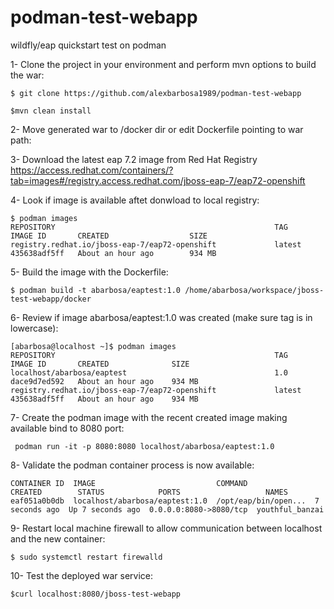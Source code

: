 # podman-test-webapp
wildfly/eap quickstart test on podman

1- Clone the project in your environment and perform mvn options to build the war:

~~~
$ git clone https://github.com/alexbarbosa1989/podman-test-webapp

$mvn clean install
~~~

2- Move generated war to /docker dir or edit Dockerfile pointing to war path:

3- Download the latest eap 7.2 image from Red Hat Registry https://access.redhat.com/containers/?tab=images#/registry.access.redhat.com/jboss-eap-7/eap72-openshift

4- Look if image is available aftet donwload to local registry:

~~~
$ podman images
REPOSITORY                                                 TAG      IMAGE ID       CREATED                  SIZE
registry.redhat.io/jboss-eap-7/eap72-openshift             latest   435638adf5ff   About an hour ago        934 MB
~~~

5- Build the image with the Dockerfile:

~~~
$ podman build -t abarbosa/eaptest:1.0 /home/abarbosa/workspace/jboss-test-webapp/docker
~~~

6- Review if image abarbosa/eaptest:1.0 was created (make sure tag is in lowercase):

~~~
[abarbosa@localhost ~]$ podman images
REPOSITORY                                                 TAG      IMAGE ID       CREATED              SIZE
localhost/abarbosa/eaptest                                 1.0      dace9d7ed592   About an hour ago    934 MB
registry.redhat.io/jboss-eap-7/eap72-openshift             latest   435638adf5ff   About an hour ago    934 MB
~~~

7- Create the podman image with the recent created image making available bind to 8080 port:

~~~
 podman run -it -p 8080:8080 localhost/abarbosa/eaptest:1.0
~~~

8- Validate the podman container process is now available:

~~~
CONTAINER ID  IMAGE                           COMMAND               CREATED        STATUS            PORTS                   NAMES
eaf051a0b0db  localhost/abarbosa/eaptest:1.0  /opt/eap/bin/open...  7 seconds ago  Up 7 seconds ago  0.0.0.0:8080->8080/tcp  youthful_banzai
~~~

9- Restart local machine firewall to allow communication between localhost and the new container:

~~~
$ sudo systemctl restart firewalld
~~~

10- Test the deployed war service:

~~~
$curl localhost:8080/jboss-test-webapp
~~~
